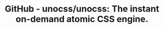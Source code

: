 ---
name: github

host: github.com
origin: https://github.com
pathname: /unocss/unocss
search: 
href: https://github.com/unocss/unocss
title: 'GitHub - unocss/unocss: The instant on-demand atomic CSS engine.'

ogTitle: 'GitHub - unocss/unocss: The instant on-demand atomic CSS engine.'

twitterTitle: 'GitHub - unocss/unocss: The instant on-demand atomic CSS engine.'

description: >-
  The instant on-demand atomic CSS engine. Contribute to unocss/unocss
  development by creating an account on GitHub.

ogDescription: >-
  The instant on-demand atomic CSS engine. Contribute to unocss/unocss
  development by creating an account on GitHub.

image: https://repository-images.githubusercontent.com/412152628/30d80147-4535-4ff1-9837-b9015eecbb07
ogImage: https://repository-images.githubusercontent.com/412152628/30d80147-4535-4ff1-9837-b9015eecbb07
twitterImage: 
keywords: 
logo: 
---